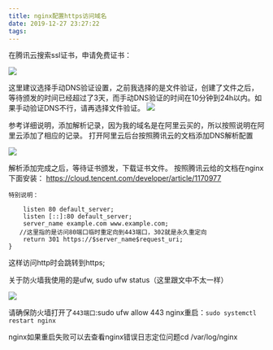 ```yaml
---
title: nginx配置https访问域名
date: 2019-12-27 23:27:22
tags:
---
```


在腾讯云搜索ssl证书，申请免费证书：

![](http://localhost:4000/img/clipboard.png)

这里建议选择手动DNS验证设置，之前我选择的是文件验证，创建了文件之后，等待颁发的时间已经超过了3天，而手动DNS验证的时间在10分钟到24h以内。如果手动验证DNS不行，请再选择文件验证。
![](http://localhost:4000/img/clipboard2.png)

参考详细说明，添加解析记录，因为我的域名是在阿里云买的，所以按照说明在阿里云添加了相应的记录。
打开阿里云后台按照腾讯云的文档添加DNS解析配置


![](http://localhost:4000/img/clipboard3.png)

解析添加完成之后，等待证书颁发，下载证书文件。
按照腾讯云给的文档在nginx下面安装：
https://cloud.tencent.com/developer/article/1170977

`特别说明：`

```server {
    listen 80 default_server;
    listen [::]:80 default_server;
    server_name example.com www.example.com;
   //这里指的是访问80端口临时重定向到443端口，302就是永久重定向
    return 301 https://$server_name$request_uri;
}
```
​这样访问http时会跳转到https;

关于防火墙我使用的是ufw, sudo ufw status（这里跟文中不太一样）

![](http://localhost:4000/img/clipboard4.png)

请确保防火墙打开了`443端口`:sudo ufw allow 443
nginx重启：`sudo systemctl restart nginx`

nginx如果重启失败可以去查看nginx错误日志定位问题cd /var/log/nginx